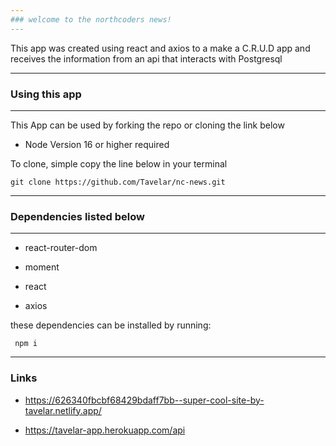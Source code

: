 ```yaml
---
### welcome to the northcoders news!
---
```


This app was created using react and axios to a make a C.R.U.D app and receives the information
from an api that interacts with Postgresql

---

### Using this app

---

This App can be used by forking the repo or cloning the link below

- Node Version 16 or higher required

To clone, simple copy the line below in your terminal

```
git clone https://github.com/Tavelar/nc-news.git
```

---

### Dependencies listed below

---

- react-router-dom

- moment

- react

- axios

these dependencies can be installed by running:

```
 npm i
```

---

### Links

- https://626340fbcbf68429bdaff7bb--super-cool-site-by-tavelar.netlify.app/

- https://tavelar-app.herokuapp.com/api
